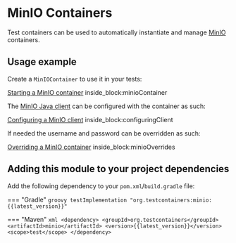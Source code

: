 # MinIO Containers

Test containers can be used to automatically instantiate and manage [MinIO](https://min.io) containers.

## Usage example

Create a `MinIOContainer` to use it in your tests:
<!--codeinclude-->
[Starting a MinIO container](../../modules/minio/src/test/java/org/testcontainers/containers/MinIOContainerTest.java) inside_block:minioContainer
<!--/codeinclude-->

The [MinIO Java client](https://min.io/docs/minio/linux/developers/java/API.html) can be configured with the container as such:
<!--codeinclude-->
[Configuring a MinIO client](../../modules/minio/src/test/java/org/testcontainers/containers/MinIOContainerTest.java) inside_block:configuringClient
<!--/codeinclude-->

If needed the username and password can be overridden as such:
<!--codeinclude-->
[Overriding a MinIO container](../../modules/minio/src/test/java/org/testcontainers/containers/MinIOContainerTest.java) inside_block:minioOverrides
<!--/codeinclude-->

## Adding this module to your project dependencies

Add the following dependency to your `pom.xml`/`build.gradle` file:

=== "Gradle"
    ```groovy
     testImplementation "org.testcontainers:minio:{{latest_version}}"
    ```

=== "Maven"
    ```xml
    <dependency>
        <groupId>org.testcontainers</groupId>
        <artifactId>minio</artifactId>
        <version>{{latest_version}}</version>
        <scope>test</scope>
    </dependency>
    ```
